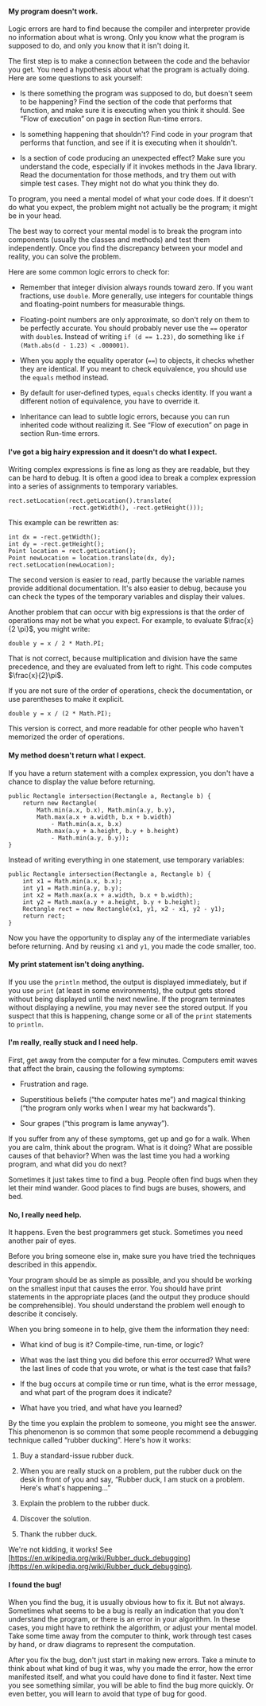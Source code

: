 ####  My program doesn't work.


Logic errors are hard to find because the compiler and interpreter provide no information about what is wrong. Only you know what the program is supposed to do, and only you know that it isn't doing it.

The first step is to make a connection between the code and the behavior you get. You need a hypothesis about what the program is actually doing. Here are some questions to ask yourself:



*  Is there something the program was supposed to do, but doesn't seem to be happening?
Find the section of the code that performs that function, and make sure it is executing when you think it should.
See “Flow of execution” on page in section Run-time errors.

*  Is something happening that shouldn't?
Find code in your program that performs that function, and see if it is executing when it shouldn't.

*  Is a section of code producing an unexpected effect?
Make sure you understand the code, especially if it invokes methods in the Java library.
Read the documentation for those methods, and try them out with simple test cases.
They might not do what you think they do.


To program, you need a mental model of what your code does. If it doesn't do what you expect, the problem might not actually be the program; it might be in your head.


The best way to correct your mental model is to break the program into components (usually the classes and methods) and test them independently. Once you find the discrepancy between your model and reality, you can solve the problem.

Here are some common logic errors to check for:




*  Remember that integer division always rounds toward zero.
If you want fractions, use `double`.
More generally, use integers for countable things and floating-point numbers for measurable things.

*  Floating-point numbers are only approximate, so don't rely on them to be perfectly accurate.
You should probably never use the `==` operator with `double`s.
Instead of writing `if (d == 1.23)`, do something like `if (Math.abs(d - 1.23) < .000001)`.


*  When you apply the equality operator (`==`) to objects, it checks whether they are identical.
If you meant to check equivalence, you should use the `equals` method instead.

*  By default for user-defined types, `equals` checks identity.
If you want a different notion of equivalence, you have to override it.

*  Inheritance can lead to subtle logic errors, because you can run inherited code without realizing it.
See “Flow of execution” on page in section Run-time errors.



####  I've got a big hairy expression and it doesn't do what I expect.



Writing complex expressions is fine as long as they are readable, but they can be hard to debug. It is often a good idea to break a complex expression into a series of assignments to temporary variables.

```code
rect.setLocation(rect.getLocation().translate(
                 -rect.getWidth(), -rect.getHeight()));
```

This example can be rewritten as:

```code
int dx = -rect.getWidth();
int dy = -rect.getHeight();
Point location = rect.getLocation();
Point newLocation = location.translate(dx, dy);
rect.setLocation(newLocation);
```

The second version is easier to read, partly because the variable names provide additional documentation. It's also easier to debug, because you can check the types of the temporary variables and display their values.


Another problem that can occur with big expressions is that the order of operations may not be what you expect. For example, to evaluate $\frac{x}{2 \pi}$, you might write:

```code
double y = x / 2 * Math.PI;
```

That is not correct, because multiplication and division have the same precedence, and they are evaluated from left to right. This code computes $\frac{x}{2}\pi$.

If you are not sure of the order of operations, check the documentation, or use parentheses to make it explicit.

```code
double y = x / (2 * Math.PI);
```

This version is correct, and more readable for other people who haven't memorized the order of operations.


####  My method doesn't return what I expect.



If you have a return statement with a complex expression, you don't have a chance to display the value before returning.

```code
public Rectangle intersection(Rectangle a, Rectangle b) {
    return new Rectangle(
        Math.min(a.x, b.x), Math.min(a.y, b.y),
        Math.max(a.x + a.width, b.x + b.width)
            - Math.min(a.x, b.x)
        Math.max(a.y + a.height, b.y + b.height)
            - Math.min(a.y, b.y));
}
```

Instead of writing everything in one statement, use temporary variables:

```code
public Rectangle intersection(Rectangle a, Rectangle b) {
    int x1 = Math.min(a.x, b.x);
    int y1 = Math.min(a.y, b.y);
    int x2 = Math.max(a.x + a.width, b.x + b.width);
    int y2 = Math.max(a.y + a.height, b.y + b.height);
    Rectangle rect = new Rectangle(x1, y1, x2 - x1, y2 - y1);
    return rect;
}
```

Now you have the opportunity to display any of the intermediate variables before returning. And by reusing `x1` and `y1`, you made the code smaller, too.


####  My print statement isn't doing anything.



If you use the `println` method, the output is displayed immediately, but if you use `print` (at least in some environments), the output gets stored without being displayed until the next newline. If the program terminates without displaying a newline, you may never see the stored output. If you suspect that this is happening, change some or all of the `print` statements to `println`.


####  I'm really, really stuck and I need help.


First, get away from the computer for a few minutes. Computers emit waves that affect the brain, causing the following symptoms:



*  Frustration and rage.

*  Superstitious beliefs (“the computer hates me”) and magical thinking (“the program only works when I wear my hat backwards”).

*  Sour grapes (“this program is lame anyway”).


If you suffer from any of these symptoms, get up and go for a walk. When you are calm, think about the program. What is it doing? What are possible causes of that behavior? When was the last time you had a working program, and what did you do next?

Sometimes it just takes time to find a bug. People often find bugs when they let their mind wander. Good places to find bugs are buses, showers, and bed.


####  No, I really need help.


It happens. Even the best programmers get stuck. Sometimes you need another pair of eyes.

Before you bring someone else in, make sure you have tried the techniques described in this appendix.

Your program should be as simple as possible, and you should be working on the smallest input that causes the error. You should have print statements in the appropriate places (and the output they produce should be comprehensible). You should understand the problem well enough to describe it concisely.

When you bring someone in to help, give them the information they need:



*  What kind of bug is it?
Compile-time, run-time, or logic?

*  What was the last thing you did before this error occurred?
What were the last lines of code that you wrote, or what is the test case that fails?

*  If the bug occurs at compile time or run time, what is the error message, and what part of the program does it indicate?

*  What have you tried, and what have you learned?


By the time you explain the problem to someone, you might see the answer. This phenomenon is so common that some people recommend a debugging technique called “rubber ducking”. Here's how it works:




1.  Buy a standard-issue rubber duck.

1.  When you are really stuck on a problem, put the rubber duck on the desk in front of you and say, “Rubber duck, I am stuck on a problem.
Here's what's happening...”

1.  Explain the problem to the rubber duck.

1.  Discover the solution.

1.  Thank the rubber duck.


We're not kidding, it works! See [https://en.wikipedia.org/wiki/Rubber_duck_debugging](https://en.wikipedia.org/wiki/Rubber_duck_debugging).


####  I found the bug!


When you find the bug, it is usually obvious how to fix it. But not always. Sometimes what seems to be a bug is really an indication that you don't understand the program, or there is an error in your algorithm. In these cases, you might have to rethink the algorithm, or adjust your mental model. Take some time away from the computer to think, work through test cases by hand, or draw diagrams to represent the computation.

After you fix the bug, don't just start in making new errors. Take a minute to think about what kind of bug it was, why you made the error, how the error manifested itself, and what you could have done to find it faster. Next time you see something similar, you will be able to find the bug more quickly. Or even better, you will learn to avoid that type of bug for good.